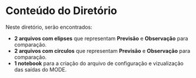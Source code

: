 # Conteúdo do Diretório

Neste diretório, serão encontrados:

- **2 arquivos com elipses** que representam **Previsão** e **Observação** para comparação.
- **2 arquivos com circulos** que representam **Previsão** e **Observação** para comparação. 
- **1 notebook** para a criação do arquivo de configuração e vizualização das saídas do MODE.
